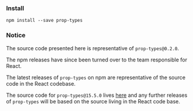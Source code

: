 ### Install

```
npm install --save prop-types
```

### Notice

The source code presented here is representative of `prop-types@0.2.0`. 

The npm releases have since been turned over to the team responsible for React. 

The latest releases of `prop-types` on npm are representative of the source code in the React codebase.

The source code for `prop-types@15.5.0` lives [here](https://github.com/facebook/react/tree/v15.5.0/addons/prop-types) and any further releases of `prop-types` will be based on the source living in the React code base.

